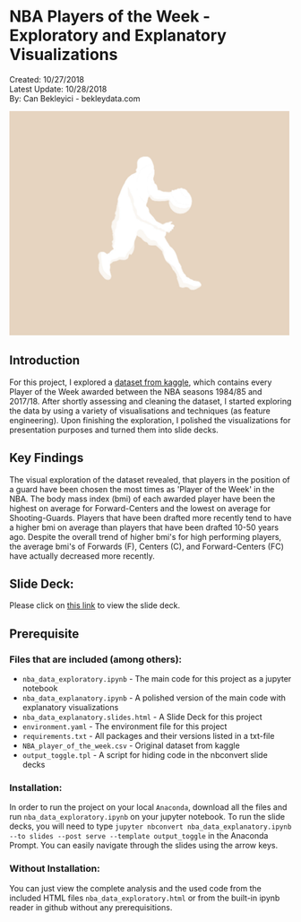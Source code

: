 # NBA Players of the Week - Exploratory and Explanatory Visualizations
Created: 10/27/2018<br>
Latest Update: 10/28/2018<br>
By: Can Bekleyici - bekleydata.com<br>

<img src="project5.jpg" height="400px" width="500px">

## Introduction
For this project, I explored a <a href="https://www.kaggle.com/jacobbaruch/nba-player-of-the-week">dataset from kaggle</a>, which contains every Player of the Week awarded between the NBA seasons 1984/85 and 2017/18. After shortly assessing and cleaning the dataset, I started exploring the data by using a variety of visualisations and techniques (as feature engineering). Upon finishing the exploration, I polished the visualizations for presentation purposes and turned them into slide decks.

## Key Findings
The visual exploration of the dataset revealed, that players in the position of a guard have been chosen the most times as 'Player of the Week' in the NBA. The body mass index (bmi) of each awarded player have been the highest on average for Forward-Centers and the lowest on average for Shooting-Guards. Players that have been drafted more recently tend to have a higher bmi on average than players that have been drafted 10-50 years ago. Despite the overall trend of higher bmi's for high performing players, the average bmi's of Forwards (F), Centers (C), and Forward-Centers (FC) have actually decreased more recently.

## Slide Deck:
Please click on [this link](http://nbviewer.jupyter.org/format/slides/github/canbekley/nba_potw_visuals/blob/master/nba_data_explanatory.ipynb?flush_cache=true#/) to view the slide deck. 

## Prerequisite
### Files that are included (among others):
<ul><li><code>nba_data_exploratory.ipynb</code> - The main code for this project as a jupyter notebook</li>
  <li><code>nba_data_explanatory.ipynb</code> - A polished version of the main code with explanatory visualizations</li>
  <li><code>nba_data_explanatory.slides.html</code> - A Slide Deck for this project</li>
  <li><code>environment.yaml</code> - The environment file for this project</li>
  <li><code>requirements.txt</code> - All packages and their versions listed in a txt-file</li>
  <li><code>NBA_player_of_the_week.csv</code> - Original dataset from kaggle</li>
  <li><code>output_toggle.tpl</code> - A script for hiding code in the nbconvert slide decks</li></ul>

### Installation:
In order to run the project on your local <code>Anaconda</code>, download all the files and run `nba_data_exploratory.ipynb` on your jupyter notebook.
To run the slide decks, you will need to type `jupyter nbconvert nba_data_explanatory.ipynb --to slides --post serve --template output_toggle` in the Anaconda Prompt. You can easily navigate through the slides using the arrow keys.

### Without Installation:
You can just view the complete analysis and the used code from the included HTML files `nba_data_exploratory.html` or from the built-in ipynb reader in github without any prerequisitions.
